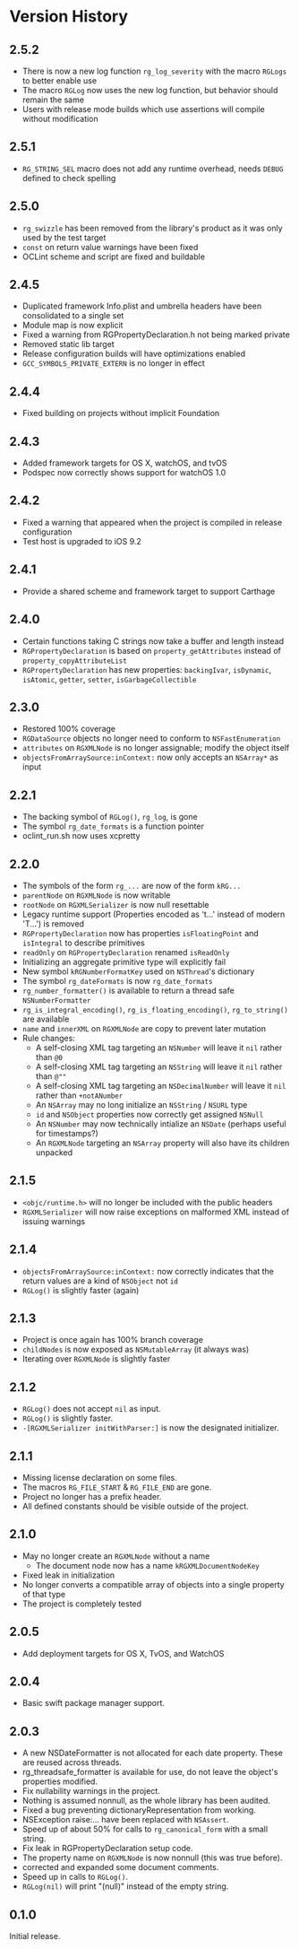 # Version History

## 2.5.2
- There is now a new log function `rg_log_severity` with the macro `RGLogs` to better enable use
- The macro `RGLog` now uses the new log function, but behavior should remain the same
- Users with release mode builds which use assertions will compile without modification

## 2.5.1
- `RG_STRING_SEL` macro does not add any runtime overhead, needs `DEBUG` defined to check spelling

## 2.5.0
- `rg_swizzle` has been removed from the library's product as it was only used by the test target
- `const` on return value warnings have been fixed
- OCLint scheme and script are fixed and buildable

## 2.4.5
- Duplicated framework Info.plist and umbrella headers have been consolidated to a single set
- Module map is now explicit
- Fixed a warning from RGPropertyDeclaration.h not being marked private
- Removed static lib target
- Release configuration builds will have optimizations enabled
- `GCC_SYMBOLS_PRIVATE_EXTERN` is no longer in effect

## 2.4.4
- Fixed building on projects without implicit Foundation

## 2.4.3
- Added framework targets for OS X, watchOS, and tvOS
- Podspec now correctly shows support for watchOS 1.0

## 2.4.2
- Fixed a warning that appeared when the project is compiled in release configuration
- Test host is upgraded to iOS 9.2

## 2.4.1
- Provide a shared scheme and framework target to support Carthage

## 2.4.0
- Certain functions taking C strings now take a buffer and length instead
- `RGPropertyDeclaration` is based on `property_getAttributes` instead of `property_copyAttributeList`
- `RGPropertyDeclaration` has new properties: `backingIvar`, `isDynamic`, `isAtomic`, `getter`, `setter`, `isGarbageCollectible`

## 2.3.0
- Restored 100% coverage
- `RGDataSource` objects no longer need to conform to `NSFastEnumeration`
- `attributes` on `RGXMLNode` is no longer assignable; modify the object itself
- `objectsFromArraySource:inContext:` now only accepts an `NSArray*` as input

## 2.2.1
- The backing symbol of `RGLog()`, `rg_log`, is gone
- The symbol `rg_date_formats` is a function pointer
- oclint_run.sh now uses xcpretty

## 2.2.0
- The symbols of the form `rg_...` are now of the form `kRG...`
- `parentNode` on `RGXMLNode` is now writable
- `rootNode` on `RGXMLSerializer` is now null resettable
- Legacy runtime support (Properties encoded as 't...' instead of modern 'T...') is removed
- `RGPropertyDeclaration` now has properties `isFloatingPoint` and `isIntegral` to describe primitives
- `readOnly` on `RGPropertyDeclaration` renamed `isReadOnly`
- Initializing an aggregate primitive type will explicitly fail
- New symbol `kRGNumberFormatKey` used on `NSThread`'s dictionary
- The symbol `rg_dateFormats` is now `rg_date_formats`
- `rg_number_formatter()` is available to return a thread safe `NSNumberFormatter`
- `rg_is_integral_encoding()`, `rg_is_floating_encoding()`, `rg_to_string()` are available
- `name` and `innerXML` on `RGXMLNode` are copy to prevent later mutation
- Rule changes:
  - A self-closing XML tag targeting an `NSNumber` will leave it `nil` rather than `@0`
  - A self-closing XML tag targeting an `NSString` will leave it `nil` rather than `@""`
  - A self-closing XML tag targeting an `NSDecimalNumber` will leave it `nil` rather than `+notANumber`
  - An `NSArray` may no long initialize an `NSString` / `NSURL` type
  - `id` and `NSObject` properties now correctly get assigned `NSNull`
  - An `NSNumber` may now technically intialize an `NSDate` (perhaps useful for timestamps?)
  - An `RGXMLNode` targeting an `NSArray` property will also have its children unpacked

## 2.1.5
- `<objc/runtime.h>` will no longer be included with the public headers
- `RGXMLSerializer` will now raise exceptions on malformed XML instead of issuing warnings

## 2.1.4
- `objectsFromArraySource:inContext:` now correctly indicates that the return values are a kind of `NSObject` not `id`
- `RGLog()` is slightly faster (again)

## 2.1.3
- Project is once again has 100% branch coverage
- `childNodes` is now exposed as `NSMutableArray` (it always was)
- Iterating over `RGXMLNode` is slightly faster

## 2.1.2
- `RGLog()` does not accept `nil` as input.
- `RGLog()` is slightly faster.
- `-[RGXMLSerializer initWithParser:]` is now the designated initializer.

## 2.1.1
- Missing license declaration on some files.
- The macros `RG_FILE_START` & `RG_FILE_END` are gone.
- Project no longer has a prefix header.
- All defined constants should be visible outside of the project.

## 2.1.0
- May no longer create an `RGXMLNode` without a name
  - The document node now has a name `kRGXMLDocumentNodeKey`
- Fixed leak in initialization
- No longer converts a compatible array of objects into a single property of that type
- The project is completely tested

## 2.0.5
- Add deployment targets for OS X, TvOS, and WatchOS

## 2.0.4
- Basic swift package manager support.

## 2.0.3
- A new NSDateFormatter is not allocated for each date property.  These are reused across threads.
- rg_threadsafe_formatter is available for use, do not leave the object's properties modified.
- Fix nullability warnings in the project.
- Nothing is assumed nonnull, as the whole library has been audited.
- Fixed a bug preventing dictionaryRepresentation from working.
- NSException raise:... have been replaced with `NSAssert`.
- Speed up of about 50% for calls to `rg_canonical_form` with a small string.
- Fix leak in RGPropertyDeclaration setup code.
- The property name on `RGXMLNode` is now nonnull (this was true before).
- corrected and expanded some document comments.
- Speed up in calls to `RGLog()`.
- `RGLog(nil)` will print "(null)" instead of the empty string.

## 0.1.0

Initial release.
